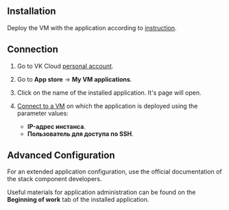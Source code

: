 ## Installation

Deploy the VM with the application according to [instruction](../../mp-start/).

## Connection

1. Go to VK Cloud [personal account](https://mcs.mail.ru/app/en).
1. Go to **App store** → **My VM applications**.
1. Click on the name of the installed application. It's page will open.
1. [Connect to a VM](/en/base/iaas/instructions/vm/vm-connect/vm-connect-nix) on which the application is deployed using the parameter values:

   - **IP-адрес инстанса**.
   - **Пользователь для доступа по SSH**.

## Advanced Configuration

For an extended application configuration, use the official documentation of the stack component developers.

<info>

Useful materials for application administration can be found on the **Beginning of work** tab of the installed application.

</info>
